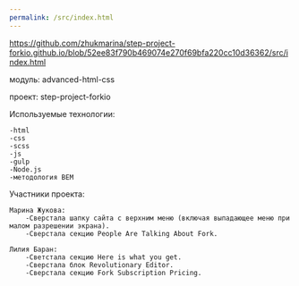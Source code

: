 ```yaml
---
permalink: /src/index.html
---
```

https://github.com/zhukmarina/step-project-forkio.github.io/blob/52ee83f790b469074e270f69bfa220cc10d36362/src/index.html

модуль: advanced-html-css

проект: step-project-forkio

Используемые технологии:

    -html
    -css
    -scss
    -js
    -gulp
    -Node.js
    -методология BEM
    
Участники проекта:

    Марина Жукова:
        -Сверстала шапку сайта с верхним меню (включая выпадающее меню при малом разрешении экрана).
        -Сверстала секцию People Are Talking About Fork.
        
    Лилия Баран:
        -Светстала секцию Here is what you get.
        -Сверстала блок Revolutionary Editor.
        -Сверстала секцию Fork Subscription Pricing. 
